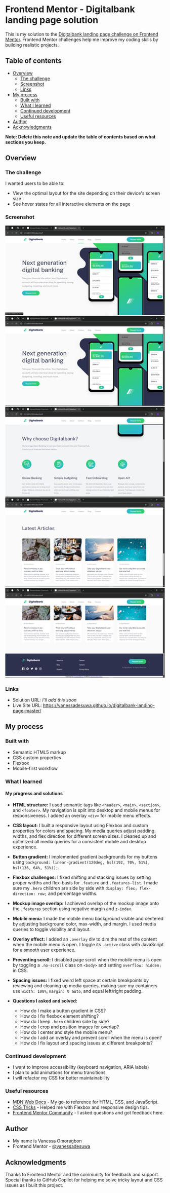# Frontend Mentor - Digitalbank landing page solution

This is my solution to the [Digitalbank landing page challenge on Frontend Mentor](https://www.frontendmentor.io/challenges/digital-bank-landing-page-WaUhkoDN). Frontend Mentor challenges help me improve my coding skills by building realistic projects.

## Table of contents

- [Overview](#overview)
  - [The challenge](#the-challenge)
  - [Screenshot](#screenshot)
  - [Links](#links)
- [My process](#my-process)
  - [Built with](#built-with)
  - [What I learned](#what-i-learned)
  - [Continued development](#continued-development)
  - [Useful resources](#useful-resources)
- [Author](#author)
- [Acknowledgments](#acknowledgments)

**Note: Delete this note and update the table of contents based on what sections you keep.**

## Overview

### The challenge

I wanted users to be able to:

- View the optimal layout for the site depending on their device's screen size
- See hover states for all interactive elements on the page

### Screenshot

![screenshot1](images/chrome_aDguCB21aG.png)
![screenshot1](images/chrome_EfkLgg8k0M.png)
![screenshot1](images/chrome_jyb2rl2itc.png)
![screenshot1](images/chrome_U9cUIkwSfu.png)
![screenshot1](images/chrome_wXGyDtpk85.png)

### Links

- Solution URL: _I'll add this soon_
- Live Site URL: https://vanessadesuwa.github.io/digitalbank-landing-page-master/

## My process

### Built with

- Semantic HTML5 markup
- CSS custom properties
- Flexbox
- Mobile-first workflow

### What I learned

#### My progress and solutions

- **HTML structure:** I used semantic tags like `<header>`, `<main>`, `<section>`, and `<footer>`. My navigation is split into desktop and mobile menus for responsiveness. I added an overlay `<div>` for mobile menu effects.

- **CSS layout:** I built a responsive layout using Flexbox and custom properties for colors and spacing. My media queries adjust padding, widths, and flex direction for different screen sizes. I cleaned up and optimized all media queries for a consistent mobile and desktop experience.

- **Button gradient:** I implemented gradient backgrounds for my buttons using `background: linear-gradient(120deg, hsl(192, 70%, 51%), hsl(136, 64%, 51%));`.

- **Flexbox challenges:** I fixed shifting and stacking issues by setting proper widths and flex-basis for `.feature` and `.features-list`. I made sure my `.hero` children are side by side with `display: flex; flex-direction: row;` and percentage widths.

- **Mockup image overlap:** I achieved overlap of the mockup image onto the `.features` section using negative margin and `z-index`.

- **Mobile menu:** I made the mobile menu background visible and centered by adjusting background color, max-width, and margin. I used media queries to toggle visibility and layout.

- **Overlay effect:** I added an `.overlay` div to dim the rest of the content when the mobile menu is open. I toggle its `.active` class with JavaScript for a smooth user experience.

- **Preventing scroll:** I disabled page scroll when the mobile menu is open by toggling a `.no-scroll` class on `<body>` and setting `overflow: hidden;` in CSS.

- **Spacing issues:** I fixed weird left space at certain breakpoints by reviewing and cleaning up media queries, making sure my containers use `width: 100%`, `margin: 0 auto`, and equal left/right padding.

- **Questions I asked and solved:**
  - How do I make a button gradient in CSS?
  - How do I fix flexbox element shifting?
  - How do I keep `.hero` children side by side?
  - How do I crop and position images for overlap?
  - How do I center and style the mobile menu?
  - How do I add an overlay and prevent scroll when the menu is open?
  - How do I fix layout and spacing issues at different breakpoints?

### Continued development

- I want to improve accessibility (keyboard navigation, ARIA labels)
- I plan to add animations for menu transitions
- I will refactor my CSS for better maintainability

### Useful resources

- [MDN Web Docs](https://developer.mozilla.org/) - My go-to reference for HTML, CSS, and JavaScript.
- [CSS Tricks](https://css-tricks.com/) - Helped me with Flexbox and responsive design tips.
- [Frontend Mentor Community](https://www.frontendmentor.io/community) - I asked questions and got feedback here.

## Author

- My name is Vanessa Omoragbon
- Frontend Mentor - [@vanessadesuwa](https://www.frontendmentor.io/profile/vanessadesuwa)

## Acknowledgments

Thanks to Frontend Mentor and the community for feedback and support. Special thanks to GitHub Copilot for helping me solve tricky layout and CSS issues as I built this project.
